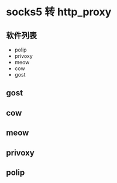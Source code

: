 # socks5 转 http_proxy

## 软件列表

- polip
- privoxy
- meow
- cow
- gost

## gost

## cow

## meow

## privoxy

## polip
